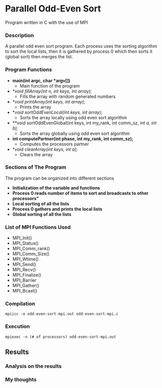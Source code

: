 # Parallel Odd-Even Sort 
Program written in C with the use of MPI

### Description 
A parallel odd even sort program. Each process uses the sorting algorithm to sort the local lists, then it is gathered by process 0 which then sorts it (global sort) then merges the list.

### Program Functions
- **main(int argc, char \*argv[])**
  - Main function of the program
- **void fillArray(int n, int keys, int *array);**
  - Fills the array with random generated numbers
- **void printArray(int keys, int *array);**
  - Prints the array  
- **void sortOddEvenLocal(int keys, int *array);**
  - Sorts the array locally using odd even sort algorithm
- **void sortOddEvenGlobal(int keys, int my_rank, int comm_sz, int *a, int *b);**
  - Sorts the array globally using odd even sort algorithm
- **int computePartner(int phase, int my_rank, int comm_sz);**
  - Computes the processors partner
- **void clearArray(int keys, int *a);**
  - Clears the array  

### Sections of The Program
The program can be organized into different sections
- **Initialization of the variable and functions**
- **Process 0 reads number of items to sort and broadcasts to other processors"**
- **Local sorting of all the lists**
- **Process 0 gathers and prints the local lists**
- **Global sorting of all the lists**

### List of MPI Functions Used
- MPI_Init()
- MPI_Status()
- MPI_Comm_rank()
- MPI_Comm_Size()
- MPI_Wtime()
- MPI_Send()
- MPI_Recv()
- MPI_Finalize()
- MPI_Barrier
- MPI_Gather()
- MPI_Bcast()

### Compilation
`mpiicc -o odd-even-sort-mpi.out odd-even-sort-mpi.c`
### Execution
`mpiexec -n (# of processors) odd-even-sort-mpi.out`
## Results

### Analysis on the results


### My thoughts

